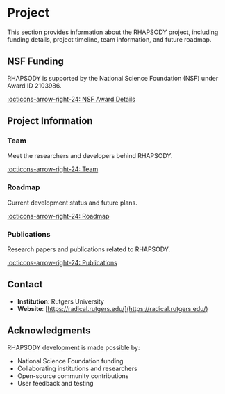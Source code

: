# Project

This section provides information about the RHAPSODY project, including funding details, project timeline, team information, and future roadmap.

## NSF Funding

RHAPSODY is supported by the National Science Foundation (NSF) under Award ID 2103986.

[:octicons-arrow-right-24: NSF Award Details](nsf-award.md)

## Project Information

### Team

Meet the researchers and developers behind RHAPSODY.

[:octicons-arrow-right-24: Team](team.md)

### Roadmap

Current development status and future plans.

[:octicons-arrow-right-24: Roadmap](roadmap.md)

### Publications

Research papers and publications related to RHAPSODY.

[:octicons-arrow-right-24: Publications](publications.md)

## Contact

- **Institution**: Rutgers University
- **Website**: [https://radical.rutgers.edu/](https://radical.rutgers.edu/)

## Acknowledgments

RHAPSODY development is made possible by:

- National Science Foundation funding
- Collaborating institutions and researchers
- Open-source community contributions
- User feedback and testing
